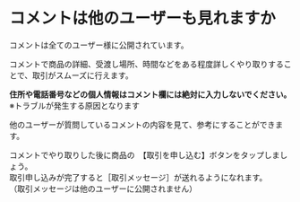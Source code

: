 # コメントは他のユーザーも見れますか

コメントは全てのユーザー様に公開されています。

コメントで商品の詳細、受渡し場所、時間などをある程度詳しくやり取りすることで、取引がスムーズに行えます。  

**住所や電話番号などの個人情報はコメント欄には絶対に入力しないでください。**  
※トラブルが発生する原因となります

他のユーザーが質問しているコメントの内容を見て、参考にすることができます。  

コメントでやり取りした後に商品の　【取引を申し込む】ボタンをタップしましょう。  
取引申し込みが完了すると［取引メッセージ］が送れるようになれます。  
（取引メッセージは他のユーザーに公開されません）  